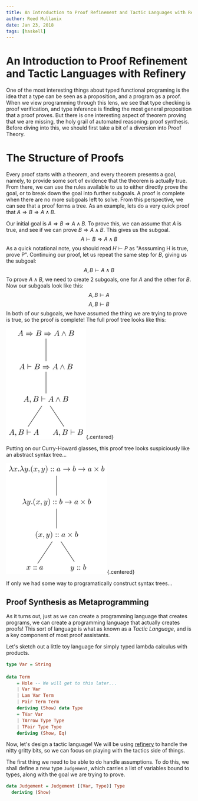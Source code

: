 ```yaml
---
title: An Introduction to Proof Refinement and Tactic Languages with Refinery
author: Reed Mullanix
date: Jan 23, 2018
tags: [haskell]
---
```


# An Introduction to Proof Refinement and Tactic Languages with Refinery
One of the most interesting things about typed functional programing is the idea that a type can 
be seen as a proposition, and a program as a proof. When we view
programming through this lens, we see that type checking is proof verification, and type
inference is finding the most general proposition that a proof proves. 
But there is one interesting aspect of theorem proving that we are missing,
the holy grail of automated reasoning: proof synthesis. Before diving
into this, we should first take a bit of a diversion into Proof Theory.

# The Structure of Proofs
Every proof starts with a theorem, and every theorem presents a goal, 
namely, to provide some sort of evidence that the theorem is actually true.
From there, we can use the rules available to us to either directly prove the
goal, or to break down the goal into further subgoals. A proof is
complete when there are no more subgoals left to solve. 
From this perspective, we can see that a proof forms a tree. As an example, lets do a very
quick proof that $A \Rightarrow B \Rightarrow A \land B$.

Our initial goal is $A \Rightarrow B \Rightarrow A \land B$. To prove this, we
can assume that $A$ is true, and see if we can prove $B \Rightarrow A \land B$.
This gives us the subgoal.
$$A \vdash B \Rightarrow A \land B$$
As a quick notational note, you should read $H \vdash P$ as "Asssuming H is
true, prove P". Continuing our proof, let us repeat the same step for $B$,
giving us the subgoal:
$$A,B \vdash A \land B$$
To prove $A \land B$, we need to create 2 subgoals, one for $A$ and the other for $B$. Now our subgoals look like this:
$$A,B \vdash A$$
$$A,B \vdash B$$
In both of our subgoals, we have assumed the thing we are trying to prove is true, so the proof is complete! The full proof tree looks like this:

![](/tikz/proof-tree.png){.centered}

Putting on our Curry-Howard glasses, this proof tree looks suspiciously like an abstract syntax tree...

![](/tikz/syntax-tree.png){.centered}

If only we had some way to programatically construct syntax trees...

## Proof Synthesis as Metaprogramming
As it turns out, just as we can create a programming language that creates programs, we can create a programming language that actually creates proofs! 
This sort of language is what as known as a *Tactic Language*, and is a key component of most proof assistants.

Let's sketch out a little toy language for simply typed lambda calculus with products.
```haskell
type Var = String

data Term
    = Hole -- We will get to this later...
    | Var Var
    | Lam Var Term
    | Pair Term Term
    deriving (Show) data Type
    = TVar Var
    | TArrow Type Type
    | TPair Type Type
    deriving (Show, Eq)
```

Now, let's design a tactic language! We will be using
[refinery](https://github.com/TOTBWF/refinery) to handle the nitty gritty bits,
so we can focus on playing with the tactics side of things.

The first thing we need to be able to do handle assumptions. To do this,
we shall define a new type `Judgement`, which carries a list of variables bound
to types, along with the goal we are trying to prove.
```haskell
data Judgement = Judgement [(Var, Type)] Type
  deriving (Show)
```

<!-- Now, on to the core type of `refinery`, `TacticT goal extract m a`. -->
